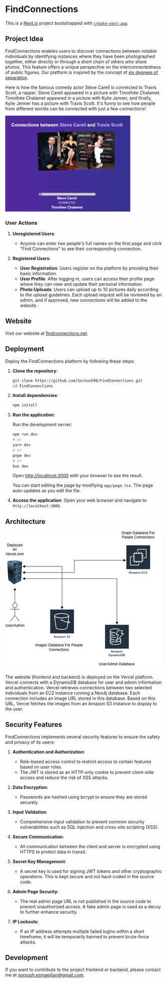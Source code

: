# FindConnections

This is a [Next.js](https://nextjs.org) project bootstrapped with [`create-next-app`](https://nextjs.org/docs/app/api-reference/cli/create-next-app).

## Project Idea
FindConnections enables users to discover connections between notable individuals by identifying instances where they have been photographed together, either directly or through a short chain of others who share photos. This feature offers a unique perspective on the interconnectedness of public figures. Our platform is inspired by the concept of [six degrees of separation](https://en.wikipedia.org/wiki/Six_degrees_of_separation).

Here is how the famous comedy actor Steve Carell is connected to Travis Scott, a rapper. Steve Carell appeared in a picture with Timothée Chalamet. Timothée Chalamet appeared in a picture with Kylie Jenner, and finally, Kylie Jenner has a picture with Travis Scott. It's funny to see how people from different worlds can be connected with just a few connections!

<img src="Example.png" alt="Example" width="400"/>

### User Actions
1. **Unregistered Users**:
    - Anyone can enter two people's full names on the first page and click "Find Connections" to see their corresponding connection.

2. **Registered Users**:
    - **User Registration**: Users register on the platform by providing their basic information.
    - **User Profile**: After logging in, users can access their profile page where they can view and update their personal information.
    - **Photo Uploads**: Users can upload up to 10 pictures daily according to the upload guidelines. Each upload request will be reviewed by an admin, and if approved, new connections will be added to the website.

## Website

Visit our website at [findconnections.net](https://findconnections.net).

## Deployment

Deploy the FindConnections platform by following these steps:

1. **Clone the repository**:
    ```sh
    git clone https://github.com/Soroush98/FindConnections.git
    cd FindConnections
    ```

2. **Install dependencies**:
    ```sh
    npm install
    ```

3. **Run the application**:

    Run the development server:

    ```bash
    npm run dev
    # or
    yarn dev
    # or
    pnpm dev
    # or
    bun dev
    ```

    Open [http://localhost:3000](http://localhost:3000) with your browser to see the result.

    You can start editing the page by modifying `app/page.tsx`. The page auto-updates as you edit the file.

5. **Access the application**:
    Open your web browser and navigate to `http://localhost:3000`.

## Architecture

![alt text](Architecture.png)

The website (frontend and backend) is deployed on the Vercel platform. Vercel connects with a DynamoDB database for user and admin information and authentication. Vercel retrieves connections between two selected individuals from an EC2 instance running a Neo4j database. Each connection includes an image URL stored in this database. Based on this URL, Vercel fetches the images from an Amazon S3 instance to display to the user.

## Security Features

FindConnections implements several security features to ensure the safety and privacy of its users:

1. **Authentication and Authorization**:
    - Role-based access control to restrict access to certain features based on user roles.
    - The JWT is stored as an HTTP-only cookie to prevent client-side access and reduce the risk of XSS attacks.
2. **Data Encryption**:
    - Passwords are hashed using bcrypt to ensure they are stored securely.

3. **Input Validation**:
    - Comprehensive input validation to prevent common security vulnerabilities such as SQL injection and cross-site scripting (XSS).

4. **Secure Communication**:
    - All communication between the client and server is encrypted using HTTPS to protect data in transit.

5. **Secret Key Management**:
    - A secret key is used for signing JWT tokens and other cryptographic operations. This is kept secure and not hard-coded in the source code. 

6. **Admin Page Security**:
    - The real admin page URL is not published in the source code to prevent unauthorized access. A fake admin page is used as a decoy to further enhance security.

7. **IP Lockouts**:
    - If an IP address attempts multiple failed logins within a short timeframe, it will be temporarily banned to prevent brute-force attacks.

## Development

If you want to contribute to the project frontend or backend, please contact me at soroosh.esmaeilian@gmail.com.
